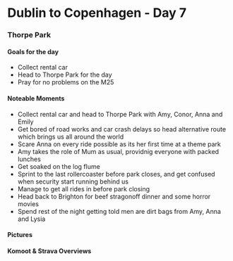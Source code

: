 # Dublin to Copenhagen - Day 7

### Thorpe Park

#### Goals for the day

*   Collect rental car
*   Head to Thorpe Park for the day
*   Pray for no problems on the M25



#### Noteable Moments

*   Collect rental car and head to Thorpe Park with Amy, Conor, Anna and Emily
*   Get bored of road works and car crash delays so head alternative route which brings us all around the world
*   Scare Anna on every ride possible as its her first time at a theme park
*   Amy takes the role of Mum as usual, providnig everyone with packed lunches
*   Get soaked on the log flume
*   Sprint to the last rollercoaster before park closes, and get confused when security start running behind us
*   Manage to get all rides in before park closing
*   Head back to Brighton for beef stragonoff dinner and some horror movies
*   Spend rest of the night getting told men are dirt bags from Amy, Anna and Lysia

</div>

#### Pictures

#### Komoot & Strava Overviews
